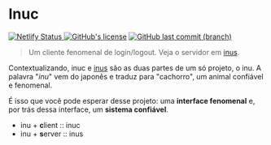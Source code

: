 # Inuc

[![Netlify Status](https://img.shields.io/netlify/fc5c4995-f8d4-4a76-b309-8c5f9be3454b)
](https://app.netlify.com/sites/inuc/deploys)
[![GitHub's license](https://img.shields.io/github/license/kauefraga/inuc)](https://github.com/kauefraga/inuc/blob/main/LICENSE)
[![GitHub last commit (branch)](https://img.shields.io/github/last-commit/kauefraga/inuc/main)](https://github.com/kauefraga/inuc)

> Um cliente fenomenal de login/logout. Veja o servidor em [inus](https://github.com/kauefraga/inus).

Contextualizando, inuc e [inus](https://github.com/kauefraga/inus) são as duas partes de um só projeto, o inu. A palavra "*inu*" vem do japonês e traduz para "cachorro", um animal confiável e fenomenal.

É isso que você pode esperar desse projeto: uma **interface fenomenal** e, por trás dessa interface, um **sistema confiável**.

- inu + **c**lient :: inuc
- inu + **s**erver :: inus
